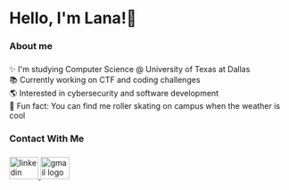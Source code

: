 <h1 align="left">Hello, I'm Lana!👋</h1>

###

<h3 align="left">About me</h3>

###

<p align="left">✨ I'm studying Computer Science @ University of Texas at Dallas<br>📚 Currently working on CTF and coding challenges<br>🌎 Interested in cybersecurity and software development<br>🎲 Fun fact: You can find me roller skating on campus when the weather is cool</p>

###

<h3 align="left">Contact With Me</h3>

###

<div align="left">
  <a href="https://www.linkedin.com/in/lana-tran-pie/" target="_blank">
    <img src="https://raw.githubusercontent.com/maurodesouza/profile-readme-generator/master/src/assets/icons/social/linkedin/default.svg" width="52" height="40" alt="linkedin logo"  />
  </a>
  <a href="lana.tran0105@gmail.com" target="_blank">
    <img src="https://raw.githubusercontent.com/maurodesouza/profile-readme-generator/master/src/assets/icons/social/gmail/default.svg" width="52" height="40" alt="gmail logo"  />
  </a>
</div>

###
<!--
**Pieisawesome/Pieisawesome** is a ✨ _special_ ✨ repository because its `README.md` (this file) appears on your GitHub profile.

Here are some ideas to get you started:

- 🔭 I’m currently working on ...
- 🌱 I’m currently learning ...
- 👯 I’m looking to collaborate on ...
- 🤔 I’m looking for help with ...
- 💬 Ask me about ...
- 📫 How to reach me: ...
- 😄 Pronouns: ...
- ⚡ Fun fact: ...
-->
